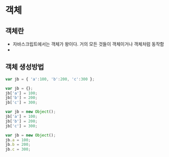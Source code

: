 # 객체
## 객체란

- 자바스크립트에서는 객체가 왕이다. 거의 모든 것들이 객체이거나 객체처럼 동작함
- 
## 객체 생성방법

```javascript
var jb = { 'a':100, 'b':200, 'c':300 };
```
```javascript
var jb = {};
jb['a'] = 100;
jb['b'] = 200;
jb['c'] = 300;
```

```javascript
var jb = new Object();
jb['a'] = 100;
jb['b'] = 200;
jb['c'] = 300;
```

```javascript
var jb = new Object();
jb.a = 100;
jb.b = 200;
jb.c = 300;
```


